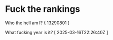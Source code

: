 # Fuck the rankings

Who the hell am I?
{ 13290801 }

What fucking year is it?
[ 2025-03-16T22:26:40Z ]
